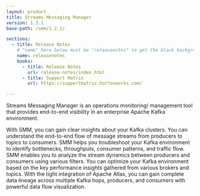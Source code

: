 ```yaml
---
layout: product
title: Streams Messaging Manager
version: 1.2.1
base-path: /smm/1.2.1/

sections:
  - title: Release Notes
    # "name" here below must be "releasenotes" to get the black background
    name: releasenotes
    books:
      - title: Release Notes
        url: release-notes/index.html
      - title: Support Matrix
        url: https://supportmatrix.hortonworks.com/

---
```


Streams Messaging Manager is an operations monitoring/ management tool that provides end-to-end visibility in an enterprise Apache Kafka environment.

With SMM, you can gain clear insights about your Kafka clusters. You can understand the end-to-end flow of message streams from producers to topics to consumers. SMM helps you troubleshoot your Kafka environment to identify bottlenecks, throughputs, consumer patterns, and traffic flow. SMM enables you to analyze the stream dynamics between producers and consumers using various filters. You can optimize your Kafka environment based on the key performance insights gathered from various brokers and topics. With the tight integration of Apache Atlas, you can gain complete data lineage across multiple Kafka hops, producers, and consumers with powerful data flow visualization.

